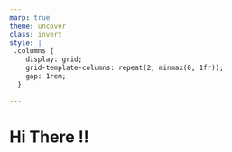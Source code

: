 ```yaml
---
marp: true
theme: uncover
class: invert
style: |
 .columns {
    display: grid;
    grid-template-columns: repeat(2, minmax(0, 1fr));
    gap: 1rem;
  }

---
```


# Hi There !!
